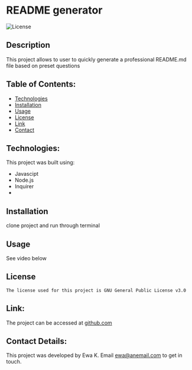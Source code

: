 # README generator

  ![License](https://img.shields.io/badge/license-GPL-yellow)

## Description
This project allows to user to quickly generate a professional README.md file based on preset questions


## Table of Contents:

* [Technologies](#technologies)
* [Installation](#installation)
* [Usage](#usage)
 * [License](#license)
 * [Link](#link)
 * [Contact](#contact-details)


## Technologies:
This project was built using:
- Javascipt
- Node.js
- Inquirer
- 


## Installation
clone project and run through terminal


## Usage 
See video below


## License
    The license used for this project is GNU General Public License v3.0


##  Link:
The project can be accessed at [github.com](github.com)


## Contact Details:
This project was developed by Ewa K. Email ewa@anemail.com to get in touch.


